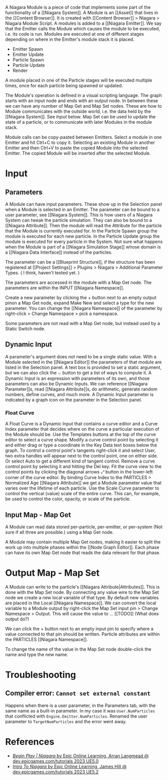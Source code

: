 A Niagara Module is a piece of code that implements some part of the functionality of a [[Niagara System]].
A Module is an [[Asset]] that lives in the [[Content Browser]].
It is created with [[Content Browser]] > Niagara > Niagara Module Script.
A modules is added to a [[Niagara Emitter]].
We say that the Emitter calls the Module which causes the module to be executed, i.e. its code is run.
Modules are executed at one of different stages depending on where in the Emitter's module stack it is placed.
- Emitter Spawn
- Emitter Update
- Particle Spawn
- Particle Update
- Render

A module placed in one of the Particle stages will be executed multiple times,
once for each particle being spawned or updated.

The Module's operation is defined in a visual scripting language.
The graph starts with an input node and ends with an output node.
In between these we can have any number of Map Get and Map Set nodes.
These are how to Module communicates with the outside world, i.e. the data held by the [[Niagara System]].
See _Input_ below.
Map Set can be used to update the state of a particle,
or to communicate with later Modules in the module stack.

Module calls can be copy-pasted between Emitters.
Select a module in one Emitter and hit Ctrl+C to copy it.
Selecting an existing Module in another Emitter and then Ctrl+V to paste the copied Module into the selected Emitter.
The copied Module will be inserted after the selected Module.


# Input

## Parameters

A Module can have input parameters.
These show up in the Selection panel when a Module is selected in an Emitter.
The parameter can be bound to a user parameter, see [[Niagara System]].
This is how users of a Niagara System can tweak the particle simulation.
They can also be bound to a [[Niagara Attribute]].
Then the module will read the Attribute for the particle that the Module is currently executed for.
In the Particle Spawn group the module is executed for each new particle.
In the Particle Update group the module is executed for every particle in the System.
Not sure what happens when the Module is part of a [[Niagara Simulation Stage]] whose domain is a [[Niagara Data Interface]] instead of the particles.

The parameter can be a [[Blueprint Structure]], if the structure has been registered at [[Project Settings]] > Plugins > Niagara > Additional Parameter Types.
(
I think, haven't tested yet.
)

The parameters are accessed in the module with a Map Get node.
The parameters are within the INPUT [[Niagara Namespace]].

Create a new parameter by clicking the + button next to an empty output pinon a Map Get node, expand Make New and select a type for the new parameter.
You can change the [[Niagara Namespace]] of the parameter by right-click > Change Namespace > pick a namespace.

Some parameters are not read with a Map Get node, but instead used by a Static Switch node.

## Dynamic Input

A parameter's argument does not need to be a single static value.
With a Module selected in the [[Niagara Editor]] the parameters of that module are listed in the Selection panel.
A text box is provided to set a static argument, but we can also click the ⌵ button to get a list of ways to compute it.
A Dynamic Input is an expression with parameters of its own, and those parameters can also be  Dynamic Inputs.
We can reference [[Niagara Parameter]]s, read [[Niagara Attribute]]s, do arithmetic, generate random numbers, define curves, and much more.
A Dynamic Input parameter is indicated by a graph icon on the parameter in the Selection panel.


### Float Curve

A Float Curve is a Dynamic Input that contains a curve editor and a Curve Index parameter that decides where on the curve a particular execution of the Module should be.
Use the Templates buttons at the top of the curve editor to select a curve shape.
Modify a curve control point by selecting it and either drag or type a coordinate in the Key Data text boxes below the graph.
To control a control point's tangents right-click it and select User,
two extra handles will appear next to the control point, one on either side.
Or select Auto to get a different kind of tangent control.
Remove a curve control point by selecting it and hitting the Del key.
Fit the curve view to the control points by clicking the diagonal arrows ⤢ button in the lower-left corner of the curve editor.
By binding Curve Index to the PARTICLES > Normalized Age [[Niagara Attribute]] we get a Module parameter value that varies over the lifetime of each particle.
Use the Scale Curve parameter to control the vertical (value) scale of the entire curve.
This can, for example, be used to control the color, opacity, or scale of the particle.


## Input Map - Map Get

A Module can read data stored per-particle, per-emitter, or per-system (Not sure if all three are possible.) using a Map Get node.

A Module may contain multiple Map Get nodes, making it easier to split the work up into multiple phases within the [[Node Graph Editor]].
Each phase can have its own Map Get node that reads the data relevant for that phase.


# Output Map - Map Set

A Module can write to the particle's [[Niagara Attribute|Attributes]].
This is done with the Map Set node.
By connecting any value wire to the Map Set node we create a new local variable of that type.
By default new variables are placed in the Local [[Niagara Namespace]].
We can convert the local variable to a Module output by right-click the Map Set input pin > Change Namespace > Output.
This will cause the value to ... [[TODO]] (What does output do?)

We can click the + button next to an empty input pin to specify where a value connected to that pin should be written.
Particle attributes are within the PARTICLES [[Niagara Namespace]].


To change the name of the value in the Map Set node double-click the name and type the new name.


# Troubleshooting

## Compiler error: `Cannot set external constant`

Happens when there is a user parameter, in the Parameters tab, with the same name as a built-in parameter.
In my case it was `User.NumParticles` that conflicted with `Engine.Emitter.NumParticles`.
Renamed the user parameter to `TargetNumParticles` and the error went away.

# References

- [_Begin Play | Niagara_ by Epic Online Learning, Arran Langmead @ dev.epicgames.com/tutorials 2023 UE5.0](https://dev.epicgames.com/community/learning/tutorials/j9YO/unreal-engine-begin-play-niagara)
- [_Intro To Niagara_ by Epic Online Learning, James Hill @ dev.epicgames.com/tutorials 2023 UE5.2](https://dev.epicgames.com/community/learning/tutorials/8B1P/unreal-engine-intro-to-niagara)
